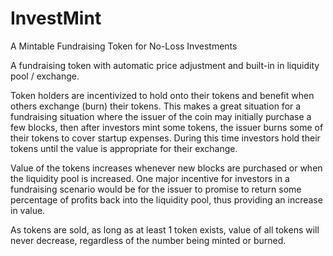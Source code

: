 # InvestMint

A Mintable Fundraising Token for No-Loss Investments

A fundraising token with automatic price adjustment and built-in in liquidity pool / exchange.

Token holders are incentivized to hold onto their tokens and benefit when others exchange (burn) their tokens. This makes a great situation for a fundraising situation where the issuer of the coin may initially purchase a few blocks, then after investors mint some tokens, the issuer burns some of their tokens to cover startup expenses. During this time investors hold their tokens until the value is appropriate for their exchange.

Value of the tokens increases whenever new blocks are purchased or when the liquidity pool is increased. One major incentive for investors in a fundraising scenario would be for the issuer to promise to return some percentage of profits back into the liquidity pool, thus providing an increase in value.

As tokens are sold, as long as at least 1 token exists, value of all tokens will never decrease, regardless of the number being minted or burned.
